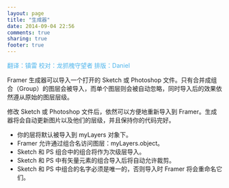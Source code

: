 ```yaml
---
layout: page
title: "生成器"
date: 2014-09-04 22:56
comments: true
sharing: true
footer: true
---
```

<p style="color:4cb4ec">翻译：镇雷 校对：龙抓槐守望者 排版：Daniel</p>


Framer 生成器可以导入一个打开的 Sketch 或 Photoshop 文件。只有合并成组合（Group）的图层会被导入，而单个图层则会被自动忽略，同时导入后的效果依然遵从原始的图层层级。

修改 Sketch 或 Photoshop 文件后，依然可以方便地重新导入到 Framer。生成器将会自动更新图片以及他们的层级，并且保持你的代码完好。

* 你的层将默认被导入到 myLayers 对象下。
* Framer 允许通过组合名访问图层：myLayers.object。
* Sketch 和 PS 组合中的组合将作为次级层导入。
* Sketch 和 PS 中有矢量元素的组合导入后将自动允许裁剪。
* Sketch 和 PS 中组合的名字必须是唯一的，否则导入时 Framer 将会重命名它们。